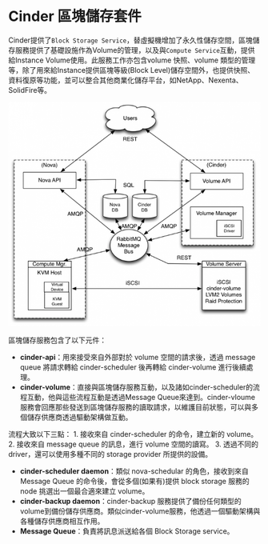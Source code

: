 # Cinder 區塊儲存套件
Cinder提供了```Block Storage Service```，替虛擬機增加了永久性儲存空間，區塊儲存服務提供了基礎設施作為Volume的管理，以及與```Compute Service```互動，提供給Instance Volume使用。此服務工作亦包含volume 快照、volume 類型的管理等，除了用來給Instance提供區塊等級(Block Level)儲存空間外，也提供快照、資料復原等功能，並可以整合其他商業化儲存平台，如NetApp、Nexenta、SolidFire等。

![架構圖](images/cinder-refarch-sims.png)

區塊儲存服務包含了以下元件：
* **cinder-api**：用來接受來自外部對於 volume 空間的請求後，透過 message queue 將請求轉給 cinder-scheduler 後再轉給 cinder-volume 進行後續處理。
* **cinder-volume**：直接與區塊儲存服務互動，以及諸如cinder-scheduler的流程互動，他與這些流程互動是透過Message Queue來達到。cinder-vloume服務會回應那些發送到區塊儲存服務的讀取請求，以維護目前狀態，可以與多個儲存供應商透過驅動架構做互動。

 流程大致以下三點：
    1. 接收來自 cinder-scheduler 的命令，建立新的 volume。
    2. 接收來自 message queue 的訊息，進行 volume 空間的讀寫。
    3. 透過不同的 driver，還可以使用多種不同的 storage provider 所提供的設備。

* **cinder-scheduler daemon**：類似 nova-schedular 的角色，接收到來自 Message Queue 的命令後，會從多個(如果有)提供 block storage 服務的 node 挑選出一個最合適來建立 volume。
* **cinder-backup daemon**：cinder-backup 服務提供了備份任何類型的volume到備份儲存供應商。類似cinder-volume服務，他透過一個驅動架構與各種儲存供應商相互作用。
* **Message Queue**：負責將訊息派送給各個 Block Storage service。
